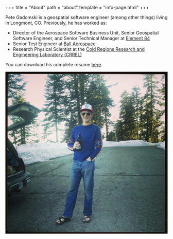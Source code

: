 +++
title = "About"
path = "about"
template = "info-page.html"
+++

Pete Gadomski is a geospatial software engineer (among other things) living in Longmont, CO.
Previously, he has worked as:

- Director of the Aerospace Software Business Unit, Senior Geospatial Software Engineer, and Senior Technical Manager at [Element 84](https://www.element84.com/)
- Senior Test Engineer at [Ball Aerospace](https://www.baesystems.com/en-us/our-company/inc-businesses/space-and-mission-systems)
- Research Physical Scientist at the [Cold Regions Research and Engineering Laboratory (CRREL)](https://www.erdc.usace.army.mil/Locations/CRREL/)

You can download his complete resume [here](/pdf/2024-06-GadomskiResume.pdf).

![Pete Gadomski](/img/ashland.jpg)
